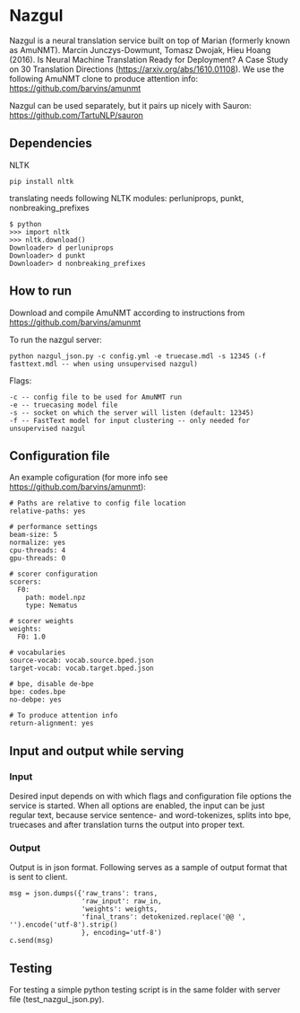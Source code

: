 # Nazgul
Nazgul is a neural translation service built on top of Marian (formerly known as AmuNMT). Marcin Junczys-Dowmunt, Tomasz Dwojak, Hieu Hoang (2016). Is Neural Machine Translation Ready for Deployment? A Case Study on 30 Translation Directions (https://arxiv.org/abs/1610.01108). We use the following AmuNMT clone to produce attention info: https://github.com/barvins/amunmt

Nazgul can be used separately, but it pairs up nicely with Sauron: https://github.com/TartuNLP/sauron

## Dependencies

NLTK
 
    pip install nltk

translating needs following NLTK modules: perluniprops, punkt, nonbreaking_prefixes
   
    $ python
    >>> import nltk
    >>> nltk.download()
    Downloader> d perluniprops
    Downloader> d punkt
    Downloader> d nonbreaking_prefixes

## How to run
Download and compile AmuNMT according to instructions from https://github.com/barvins/amunmt
    
To run the nazgul server:
    
    python nazgul_json.py -c config.yml -e truecase.mdl -s 12345 (-f fasttext.mdl -- when using unsupervised nazgul)
    
Flags:
 
    -c -- config file to be used for AmuNMT run
    -e -- truecasing model file
    -s -- socket on which the server will listen (default: 12345)
    -f -- FastText model for input clustering -- only needed for unsupervised nazgul

## Configuration file 

An example cofiguration (for more info see https://github.com/barvins/amunmt):

    # Paths are relative to config file location
    relative-paths: yes

    # performance settings
    beam-size: 5
    normalize: yes
    cpu-threads: 4
    gpu-threads: 0

    # scorer configuration
    scorers:
      F0:
        path: model.npz
        type: Nematus

    # scorer weights
    weights:
      F0: 1.0

    # vocabularies
    source-vocab: vocab.source.bped.json
    target-vocab: vocab.target.bped.json

    # bpe, disable de-bpe
    bpe: codes.bpe
    no-debpe: yes
    
    # To produce attention info
    return-alignment: yes
 
## Input and output while serving

### Input
Desired input depends on with which flags and configuration file options the service is started.
When all options are enabled, the input can be just regular text, because service sentence- and word-tokenizes, splits into bpe, truecases and after translation turns the output into proper text.

### Output
Output is in json format. Following serves as a sample of output format that is sent to client.

    msg = json.dumps({'raw_trans': trans,
                      'raw_input': raw_in,
                      'weights': weights,
                      'final_trans': detokenized.replace('@@ ', '').encode('utf-8').strip()
                      }, encoding='utf-8')
    c.send(msg)

## Testing
For testing a simple python testing script is in the same folder with server file (test_nazgul_json.py).
